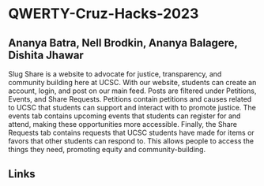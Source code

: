# QWERTY-Cruz-Hacks-2023
## Ananya Batra, Nell Brodkin, Ananya Balagere, Dishita Jhawar

Slug Share is a website to advocate for justice, transparency, and community building here at UCSC. With our website, students can create an account, login, and post on our main feed. Posts are filtered under Petitions, Events, and Share Requests. 
Petitions contain petitions and causes related to UCSC that students can support and interact with to promote justice. The events tab contains upcoming events that students can register for and attend, making these opportunities more accessible. Finally, 
the Share Requests tab contains requests that UCSC students have made for items or favors that other students can respond to. This allows people to access the things they need, promoting equity and community-building. 
## Links


